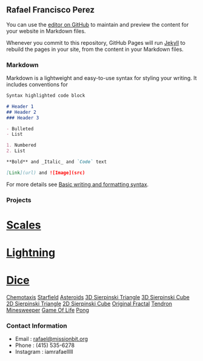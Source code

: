 ## Rafael Francisco Perez

You can use the [editor on GitHub](https://github.com/IamRafaelllll/IamRafaelllll.github.io/edit/main/README.md) to maintain and preview the content for your website in Markdown files.

Whenever you commit to this repository, GitHub Pages will run [Jekyll](https://jekyllrb.com/) to rebuild the pages in your site, from the content in your Markdown files.

### Markdown

Markdown is a lightweight and easy-to-use syntax for styling your writing. It includes conventions for

```markdown
Syntax highlighted code block

# Header 1
## Header 2
### Header 3

- Bulleted
- List

1. Numbered
2. List

**Bold** and _Italic_ and `Code` text

[Link](url) and ![Image](src)
```

For more details see [Basic writing and formatting syntax](https://docs.github.com/en/github/writing-on-github/getting-started-with-writing-and-formatting-on-github/basic-writing-and-formatting-syntax).

### Projects

# [Scales](https://iamrafaelllll.github.io/Scales/)
# [Lightning]()
# [Dice]()
[Chemotaxis]()
[Starfield]()
[Asteroids]()
[3D Sierpinski Triangle]()
[3D Sierpinski Cube]()
[2D Sierpinski Triangle]()
[2D Sierpinski Cube]()
[Original Fractal]()
[Tendron]()
[Minesweeper]()
[Game Of Life]()
[Pong]()
### Contact Information

 - Email : rafael@missionbit.org
 - Phone : (415) 535-6278
 - Instagram : iamrafaelllll
